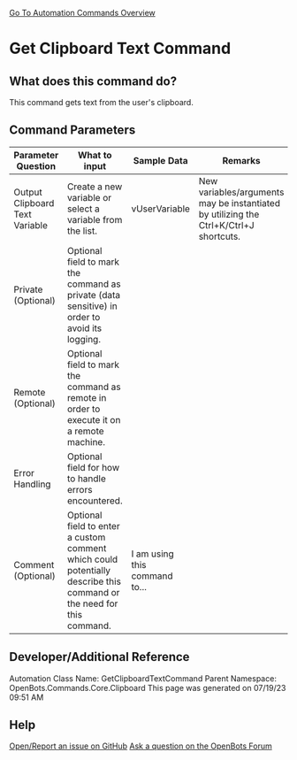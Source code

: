 <!--TITLE: Get Clipboard Text Command -->
<!-- SUBTITLE: a command in the Core Commands\Clipboard group. -->
[Go To Automation Commands Overview](/automation-commands)


# Get Clipboard Text Command


## What does this command do?
This command gets text from the user's clipboard.


## Command Parameters
| Parameter Question   	| What to input  	|  Sample Data 	| Remarks  	|
| ---                    | ---               | ---           | ---       |
|Output Clipboard Text Variable|Create a new variable or select a variable from the list.|vUserVariable|New variables/arguments may be instantiated by utilizing the Ctrl+K/Ctrl+J shortcuts.|
|Private (Optional)|Optional field to mark the command as private (data sensitive) in order to avoid its logging.|||
|Remote (Optional)|Optional field to mark the command as remote in order to execute it on a remote machine.|||
|Error Handling|Optional field for how to handle errors encountered.|||
|Comment (Optional)|Optional field to enter a custom comment which could potentially describe this command or the need for this command.|I am using this command to...||


## Developer/Additional Reference
Automation Class Name: GetClipboardTextCommand
Parent Namespace: OpenBots.Commands.Core.Clipboard
This page was generated on 07/19/23 09:51 AM


## Help
[Open/Report an issue on GitHub](https://github.com/OpenBotsAI/OpenBots.Studio/issues/new)
[Ask a question on the OpenBots Forum](https://openbots.ai/forums/)
